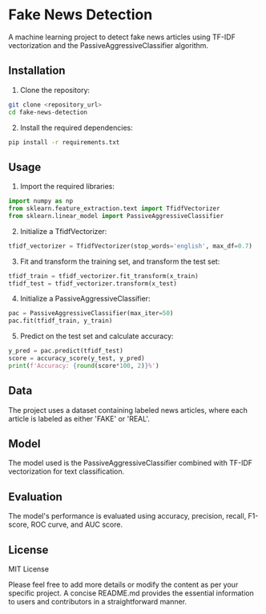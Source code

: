 
# Fake News Detection

A machine learning project to detect fake news articles using TF-IDF vectorization and the PassiveAggressiveClassifier algorithm.

## Installation

1. Clone the repository:

```bash
git clone <repository_url>
cd fake-news-detection
```

2. Install the required dependencies:

```bash
pip install -r requirements.txt
```

## Usage

1. Import the required libraries:

```python
import numpy as np
from sklearn.feature_extraction.text import TfidfVectorizer
from sklearn.linear_model import PassiveAggressiveClassifier
```

2. Initialize a TfidfVectorizer:

```python
tfidf_vectorizer = TfidfVectorizer(stop_words='english', max_df=0.7)
```

3. Fit and transform the training set, and transform the test set:

```python
tfidf_train = tfidf_vectorizer.fit_transform(x_train) 
tfidf_test = tfidf_vectorizer.transform(x_test)
```

4. Initialize a PassiveAggressiveClassifier:

```python
pac = PassiveAggressiveClassifier(max_iter=50)
pac.fit(tfidf_train, y_train)
```

5. Predict on the test set and calculate accuracy:

```python
y_pred = pac.predict(tfidf_test)
score = accuracy_score(y_test, y_pred)
print(f'Accuracy: {round(score*100, 2)}%')
```

## Data

The project uses a dataset containing labeled news articles, where each article is labeled as either 'FAKE' or 'REAL'.

## Model

The model used is the PassiveAggressiveClassifier combined with TF-IDF vectorization for text classification.

## Evaluation

The model's performance is evaluated using accuracy, precision, recall, F1-score, ROC curve, and AUC score.

## License

MIT License

Please feel free to add more details or modify the content as per your specific project. A concise README.md provides the essential information to users and contributors in a straightforward manner.
